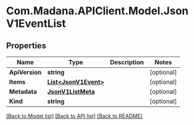 
# Com.Madana.APIClient.Model.JsonV1EventList

## Properties

Name | Type | Description | Notes
------------ | ------------- | ------------- | -------------
**ApiVersion** | **string** |  | [optional] 
**Items** | [**List&lt;JsonV1Event&gt;**](JsonV1Event.md) |  | [optional] 
**Metadata** | [**JsonV1ListMeta**](JsonV1ListMeta.md) |  | [optional] 
**Kind** | **string** |  | [optional] 

[[Back to Model list]](../README.md#documentation-for-models)
[[Back to API list]](../README.md#documentation-for-api-endpoints)
[[Back to README]](../README.md)

